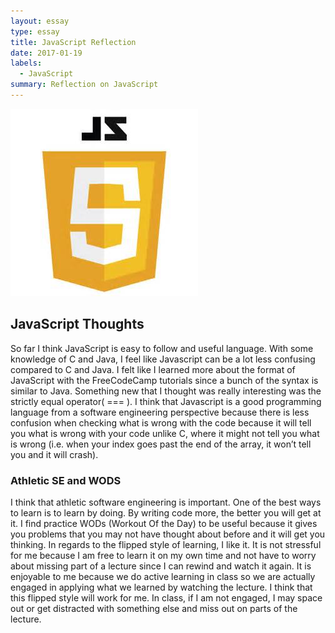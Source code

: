 ```yaml
---
layout: essay
type: essay
title: JavaScript Reflection
date: 2017-01-19
labels:
  - JavaScript
summary: Reflection on JavaScript
---
```


 <img class="ui medium left rounded image" src="../images/jslogo.jpg">
  
## JavaScript Thoughts
  
  So far I think JavaScript is easy to follow and useful language. With some knowledge of C and Java, I feel like Javascript can be a lot less confusing compared to C and Java. I felt like I learned more about the format of JavaScript with the FreeCodeCamp tutorials since a bunch of the syntax is similar to Java. Something new that I thought was really interesting was the strictly equal operator( === ). I think that Javascript is a good programming language from a software engineering perspective because there is less confusion when checking what is wrong with the code because it will tell you what is wrong with your code unlike C, where it might not tell you what is wrong (i.e. when your index goes past the end of the array, it won’t tell you and it will crash).

### Athletic SE and WODS

  I think that athletic software engineering is important. One of the best ways to learn is to learn by doing. By writing code more, the better you will get at it. I find practice WODs (Workout Of the Day) to be useful because it gives you problems that you may not have thought about before and it will get you thinking. In regards to the flipped style of learning, I like it. It is not stressful for me because I am free to learn it on my own time and not have to worry about missing part of a lecture since I can rewind and watch it again. It is enjoyable to me because we do active learning in class so we are actually engaged in applying what we learned by watching the lecture. I think that this flipped style will work for me. In class, if I am not engaged, I may space out or get distracted with something else and miss out on parts of the lecture.
